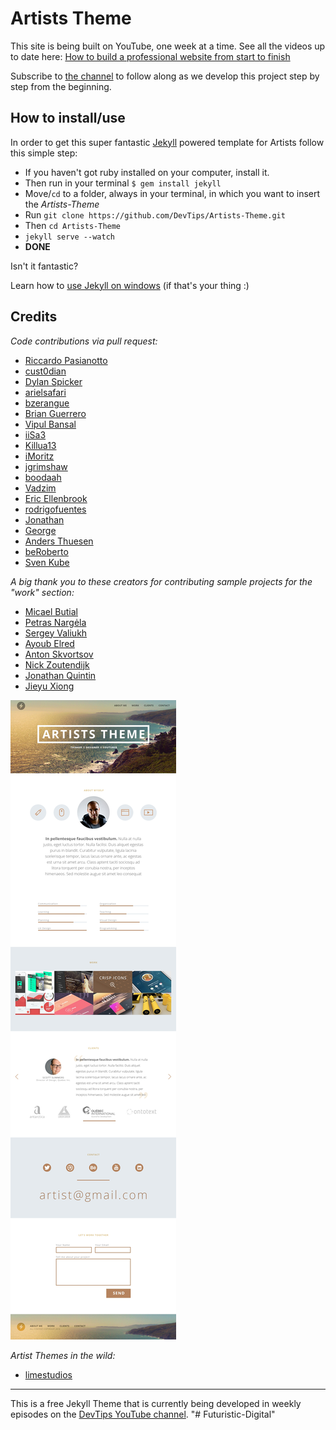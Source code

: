 # Artists Theme

This site is being built on YouTube, one week at a time. See all the videos up to date here: [How to build a professional website from start to finish](https://www.youtube.com/playlist?list=PLqGj3iMvMa4KQZUkRjfwMmTq_f1fbxerI)

Subscribe to [the channel](https://www.youtube.com/user/DevTipsForDesigners) to follow along as we develop this project step by step from the beginning.

## How to install/use

In order to get this super fantastic [Jekyll](http://jekyllrb.com) powered template for Artists follow this simple step:

* If you haven't got ruby installed on your computer, install it.
* Then run in your terminal `$ gem install jekyll`
* Move/`cd` to a folder, always in your terminal, in which you want to insert the *Artists-Theme*
* Run `git clone https://github.com/DevTips/Artists-Theme.git`
* Then `cd Artists-Theme`
* `jekyll serve --watch`
* **DONE**

Isn't it fantastic?

Learn how to [use Jekyll on windows](http://jekyll-windows.juthilo.com/) (if that's your thing :)



## Credits

_Code contributions via pull request:_
- [Riccardo Pasianotto](http://rkpasia.github.io)
- [cust0dian](https://github.com/cust0dian)
- [Dylan Spicker](https://github.com/ZDesign)
- [arielsafari](https://github.com/arielsafari)
- [bzerangue](https://github.com/bzerangue)
- [Brian Guerrero](https://github.com/brian-guerrero)
- [Vipul Bansal](https://github.com/vipsyvipul)
- [iiSa3](https://github.com/iiSa3)
- [Killua13](https://github.com/Killua13)
- [iMoritz](https://github.com/iMoritz)
- [jgrimshaw](https://github.com/jgrimshaw)
- [boodaah](https://github.com/boodaah)
- [Vadzim](https://github.com/meecrobe)
- [Eric Ellenbrook](https://github.com/ellenbrook)
- [rodrigofuentes](https://github.com/rodrigofuentes)
- [Jonathan](https://github.com/foohyfooh)
- [George](https://github.com/g3org3)
- [Anders Thuesen](https://github.com/ande765a)
- [beRoberto](https://github.com/beRoberto)
- [Sven Kube](https://github.com/SvenKube)

_A big thank you to these creators for contributing sample projects for the "work" section:_
- [Micael Butial](https://www.behance.net/gallery/14751131/-TYPO-International-Design-Talks)
- [Petras Nargėla](https://www.behance.net/gallery/16750837/Free-80-Crispy-Icons-in-PSD-AI-SVG-Webfont)
- [Sergey Valiukh](https://www.behance.net/gallery/13745729/Timeline-Page)
- [Ayoub Elred](https://www.behance.net/gallery/15812143/Flat-Mobile-UIUX-Concept-download)
- [Anton Skvortsov](https://www.behance.net/gallery/16483395/City-IN-website-concept)
- [Nick Zoutendijk](https://www.behance.net/gallery/13870569/Stripes-Co-Free-icon-Set)
- [Jonathan Quintin](https://www.behance.net/gallery/12748107/Weather-Dashboard-Global-Outlook-UIUX)
- [Jieyu Xiong](https://www.behance.net/gallery/15063575/Fresh-It-Up-App-Design)


![The Design](/assets/img/the_design.jpg)


_Artist Themes in the wild:_
- [limestudios](http://limestudios.net/)


---


This is a free Jekyll Theme that is currently being developed in weekly episodes on the [DevTips YouTube channel](http://youtube.com/devtipsfordesigners).
"# Futuristic-Digital" 
